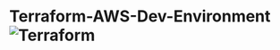 # Terraform-AWS-Dev-Environment ![Terraform](https://github.com/user-attachments/assets/2ad85b62-34a2-4ea6-942e-86e7ad685be7)
